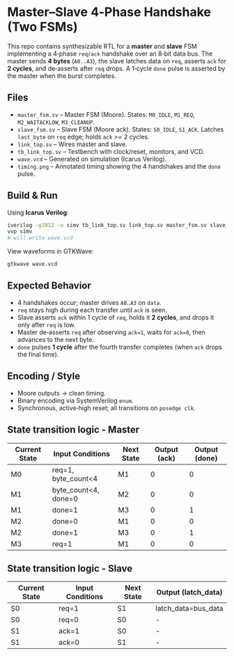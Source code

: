 
# Master–Slave 4‑Phase Handshake (Two FSMs)

This repo contains synthesizable RTL for a **master** and **slave** FSM implementing a 4‑phase `req/ack` handshake over an 8‑bit data bus. The master sends **4 bytes** (`A0..A3`), the slave latches data on `req`, asserts `ack` for **2 cycles**, and de‑asserts after `req` drops. A 1‑cycle `done` pulse is asserted by the master when the burst completes.

## Files
- `master_fsm.sv` – Master FSM (Moore). States: `M0_IDLE`, `M1_REQ`, `M2_WAITACKLOW`, `M3_CLEANUP`.
- `slave_fsm.sv` – Slave FSM (Moore ack). States: `S0_IDLE`, `S1_ACK`. Latches `last_byte` on `req` edge; holds `ack` >= 2 cycles.
- `link_top.sv` – Wires master and slave.
- `tb_link_top.sv` – Testbench with clock/reset, monitors, and VCD.
- `wave.vcd` – Generated on simulation (Icarus Verilog).
- `timing.png` – Annotated timing showing the 4 handshakes and the `done` pulse.

## Build & Run

Using **Icarus Verilog**:

```bash
iverilog -g2012 -o simv tb_link_top.sv link_top.sv master_fsm.sv slave_fsm.sv
vvp simv
# will write wave.vcd
```

View waveforms in GTKWave:
```bash
gtkwave wave.vcd
```

## Expected Behavior
- 4 handshakes occur; master drives `A0`..`A3` on `data`.
- `req` stays high during each transfer until `ack` is seen.
- Slave asserts `ack` within 1 cycle of `req`, holds it **2 cycles**, and drops it only after `req` is low.
- Master de‑asserts `req` after observing `ack=1`, waits for `ack=0`, then advances to the next byte.
- `done` pulses **1 cycle** after the fourth transfer completes (when `ack` drops the final time).

## Encoding / Style
- Moore outputs -> clean timing.
- Binary encoding via SystemVerilog `enum`.
- Synchronous, active‑high reset; all transitions on `posedge clk`.

## State transition logic - Master
| Current State | Input Conditions                | Next State | Output (ack) | Output (done) |
|---------------|----------------------------------|-------------|--------------|---------------|
| M0            | req=1, byte_count<4             | M1          | 0            | 0             |
| M1            | byte_count<4, done=0            | M2          | 0            | 0             |
| M1            | done=1                           | M3          | 0            | 1             |
| M2            | done=0                           | M1          | 0            | 0             |
| M2            | done=1                           | M3          | 0            | 1             |
| M3            | req=1                            | M1          | 0            | 0             |

## State transition logic - Slave
| Current State | Input Conditions | Next State | Output (latch_data) |
|---------------|------------------|-------------|----------------------|
| S0            | req=1            | S1          | latch_data=bus_data  |
| S0            | req=0            | S0          | -                    |
| S1            | ack=1            | S0          | -                    |
| S1            | ack=0            | S1          | -                    |